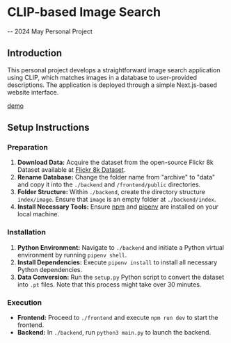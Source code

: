 # CLIP-based Image Search

-- 2024 May Personal Project

## Introduction

This personal project develops a straightforward image search application using CLIP, which matches images in a database to user-provided descriptions. The application is deployed through a simple Next.js-based website interface.

[demo](https://github.com/DahaoTang/clip-based-image-search/blob/main/demo.mp4)

## Setup Instructions

### Preparation

1. **Download Data:** Acquire the dataset from the open-source Flickr 8k Dataset available at [Flickr 8k Dataset](https://www.kaggle.com/datasets/adityajn105/flickr8k).
2. **Rename Database:** Change the folder name from "archive" to "data" and copy it into the `./backend` and `/frontend/public` directories.
3. **Folder Structure:** Within `./backend`, create the directory structure `index/image`. Ensure that `image` is an empty folder at `./backend/index`.
4. **Install Necessary Tools:** Ensure [npm](https://www.npmjs.com/) and [pipenv](https://pipenv.pypa.io/en/latest/) are installed on your local machine.

### Installation

1. **Python Environment:** Navigate to `./backend` and initiate a Python virtual environment by running `pipenv shell`.
2. **Install Dependencies:** Execute `pipenv install` to install all necessary Python dependencies.
3. **Data Conversion:** Run the `setup.py` Python script to convert the dataset into `.pt` files. Note that this process might take over 30 minutes.

### Execution

- **Frontend:** Proceed to `./frontend` and execute `npm run dev` to start the frontend.
- **Backend:** In `./backend`, run `python3 main.py` to launch the backend.
